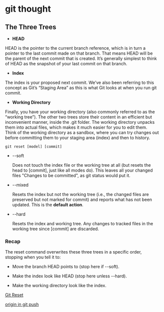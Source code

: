# git thought

## The Three Trees

* **HEAD**

HEAD is the pointer to the current branch reference, which is in turn a pointer to the last commit made on that branch. That means HEAD will be the parent of the next commit that is created. It’s generally simplest to think of HEAD as the snapshot of your last commit on that branch.

* **Index**

The index is your proposed next commit. We’ve also been referring to this concept as Git’s “Staging Area” as this is what Git looks at when you run git commit.

* **Working Directory**

Finally, you have your working directory (also commonly referred to as the “working tree”). The other two trees store their content in an efficient but inconvenient manner, inside the .git folder. The working directory unpacks them into actual files, which makes it much easier for you to edit them. Think of the working directory as a sandbox, where you can try changes out before committing them to your staging area (index) and then to history.

`git reset [model] [commit]`

* --soft 
    
    Does not touch the index file or the working tree at all (but resets the head to [commit], just like all modes do). This leaves all your changed files "Changes to be committed", as git status would put it.

* --mixed

    Resets the index but not the working tree (i.e., the changed files are preserved but not marked for commit) and reports what has not been updated. This is the **default action**.

* --hard

    Resets the index and working tree. Any changes to tracked files in the working tree since [commit] are discarded.

### Recap

The reset command overwrites these three trees in a specific order, stopping when you tell it to:

* Move the branch HEAD points to (stop here if --soft).

* Make the index look like HEAD (stop here unless --hard).

* Make the working directory look like the index.

[Git Reset](https://git-scm.com/book/en/v2/Git-Tools-Reset-Demystified)

[origin in git push](https://stackoverflow.com/questions/5270760/whats-the-meaning-of-origin-in-git-push-origin-master)